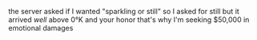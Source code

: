 the server asked if I wanted "sparkling or still" so I asked for still but it arrived _well_ above 0°K and your honor that's why I'm seeking $50,000 in emotional damages
